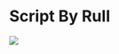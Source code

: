 # Script By Rull

<p align="center">
	<img src="https://telegra.ph/file/ef4c63ef66486b4c1238f.jpg" style="margin-left: auto;margin-right: auto;display: block;">
</p>
